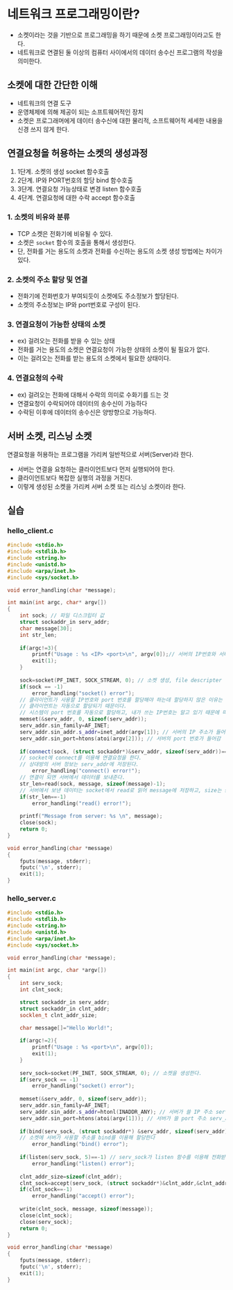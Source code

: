 # 네트워크 프로그래밍이란?
- 소켓이라는 것을 기반으로 프로그래밍을 하기 때문에 소켓 프로그래밍이라고도 한다.
- 네트워크로 연결된 둘 이상의 컴퓨터 사이에서의 데이터 송수신 프로그램의 작성을 의미한다.
## 소켓에 대한 간단한 이해
- 네트워크의 연결 도구
- 운영체제에 의해 제공이 되는 소프트웨어적인 장치
- 소켓은 프로그래머에게 데이터 송수신에 대한 물리적, 소프트웨어적 세세한 내용을 신경 쓰지 않게 한다.
## 연결요청을 허용하는 소켓의 생성과정
1. 1단계. 소켓의 생성 socket 함수호출
2. 2단계. IP와 PORT번호의 할당 bind 함수호출
3. 3단계. 연결요청 가능상태로 변경 listen 함수호출
4. 4단계. 연결요청에 대한 수락 accept 함수호출
### 1. 소켓의 비유와 분류
- TCP 소켓은 전화기에 비유될 수 있다.
- 소켓은 `socket` 함수의 호출을 통해서 생성한다.
- 단, 전화를 거는 용도의 소켓과 전화를 수신하는 용도의 소켓 생성 방법에는 차이가 있다.
### 2. 소켓의 주소 할당 및 연결
- 전화기에 전화번호가 부여되듯이 소켓에도 주소정보가 할당된다.
- 소켓의 주소정보는 IP와 port번호로 구성이 된다.
### 3. 연결요청이 가능한 상태의 소켓
- ex) 걸려오는 전화를 받을 수 있는 상태
- 전화를 거는 용도의 소켓은 연결요청이 가능한 상태의 소켓이 될 필요가 없다.
- 이는 걸려오는 전화를 받는 용도의 소켓에서 필요한 상태이다.
### 4. 연결요청의 수락
- ex) 걸려오는 전화에 대해서 수락의 의미로 수화기를 드는 것
- 연결요청이 수락되어야 데이터의 송수신이 가능하다
- 수락된 이후에 데이터의 송수신은 양방향으로 가능하다.
## 서버 소켓, 리스닝 소켓
연결요청을 허용하는 프로그램을 가리켜 일반적으로 서버(Server)라 한다.
- 서버는 연결을 요청하는 클라이언트보다 먼저 실행되어야 한다.
- 클라이언트보다 복잡한 실행의 과정을 거친다.
- 이렇게 생성된 소켓을 가리켜 서버 소켓 또는 리스닝 소켓이라 한다.

## 실습
### hello_client.c
```cpp
#include <stdio.h>
#include <stdlib.h>
#include <string.h>
#include <unistd.h>
#include <arpa/inet.h>
#include <sys/socket.h>

void error_handling(char *message);

int main(int argc, char* argv[])
{
	int sock; // 파일 디스크립터 값 
	struct sockaddr_in serv_addr;
	char message[30];
	int str_len;
	
	if(argc!=3){
		printf("Usage : %s <IP> <port>\n", argv[0]);// 서버의 IP번호와 서버의 port 번호
		exit(1);
	}
	
	sock=socket(PF_INET, SOCK_STREAM, 0); // 소켓 생성, file descripter 반환
	if(sock == -1)
		error_handling("socket() error");
	// 클라이언트가 사용할 IP번호와 port 번호를 할당해야 하는데 할당하지 않은 이유는
	// 클라이언트는 자동으로 할당되기 때문이다.
	// 시스템이 port 번호를 자동으로 할당하고, 내가 쓰는 IP번호는 알고 있기 때문에 따로 bind 해주지 않아도 된다.
	memset(&serv_addr, 0, sizeof(serv_addr));
	serv_addr.sin_family=AF_INET;
	serv_addr.sin_addr.s_addr=inet_addr(argv[1]); // 서버의 IP 주소가 들어감
	serv_addr.sin_port=htons(atoi(argv[2])); // 서버의 port 번호가 들어감
		
	if(connect(sock, (struct sockaddr*)&serv_addr, sizeof(serv_addr))==-1)
	// socket에 connect를 이용해 연결요청을 한다. 
	// 상대방의 서버 정보는 serv_addr에 저장된다.
		error_handling("connect() error!");
	// 연결이 되면 서버에서 데이터를 보내준다.
	str_len=read(sock, message, sizeof(message)-1); 
	// 서버에서 보낸 데이터는 socket에서 read로 읽어 message에 저장하고, size는 str_len에 저장한다.
	if(str_len==-1)
		error_handling("read() error!");
	
	printf("Message from server: %s \n", message);  
	close(sock);
	return 0;
}

void error_handling(char *message)
{
	fputs(message, stderr);
	fputc('\n', stderr);
	exit(1);
}

```

### hello_server.c
```cpp
#include <stdio.h>
#include <stdlib.h>
#include <string.h>
#include <unistd.h>
#include <arpa/inet.h>
#include <sys/socket.h>

void error_handling(char *message);

int main(int argc, char *argv[])
{
	int serv_sock;
	int clnt_sock;

	struct sockaddr_in serv_addr;
	struct sockaddr_in clnt_addr;
	socklen_t clnt_addr_size;

	char message[]="Hello World!";
	
	if(argc!=2){
		printf("Usage : %s <port>\n", argv[0]);
		exit(1);
	}
	
	serv_sock=socket(PF_INET, SOCK_STREAM, 0); // 소켓을 생성한다.
	if(serv_sock == -1)
		error_handling("socket() error");
	
	memset(&serv_addr, 0, sizeof(serv_addr));
	serv_addr.sin_family=AF_INET;
	serv_addr.sin_addr.s_addr=htonl(INADDR_ANY); // 서버가 쓸 IP 주소 serv_addr 구조체에 저장
	serv_addr.sin_port=htons(atoi(argv[1])); // 서버가 쓸 port 주소 serv_addr 구조체에 저장
	
	if(bind(serv_sock, (struct sockaddr*) &serv_addr, sizeof(serv_addr))==-1 )
	// 소켓에 서버가 사용할 주소를 bind를 이용해 할당한다
		error_handling("bind() error"); 
	
	if(listen(serv_sock, 5)==-1) // serv_sock가 listen 함수를 이용해 전화받을 수 있는 상태로 바뀐다. (일반 소켓이 서버 소켓으로 바뀐다.)
		error_handling("listen() error");
	
	clnt_addr_size=sizeof(clnt_addr);  
	clnt_sock=accept(serv_sock, (struct sockaddr*)&clnt_addr,&clnt_addr_size); // 전화를 받는 함수, 상대방에 대한 정보는 clnt_addr에 저장하고 clnt_sock에 저장한다.
	if(clnt_sock==-1)
		error_handling("accept() error");  
	
	write(clnt_sock, message, sizeof(message));
	close(clnt_sock);	
	close(serv_sock);
	return 0;
}

void error_handling(char *message)
{
	fputs(message, stderr);
	fputc('\n', stderr);
	exit(1);
}

```